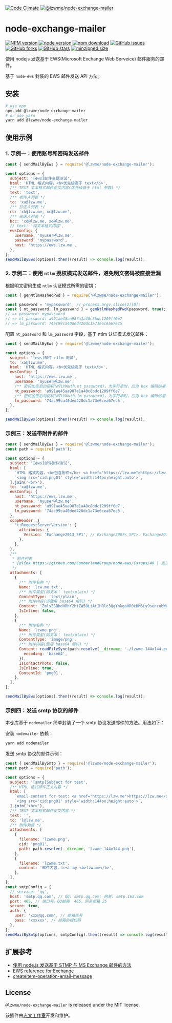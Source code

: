 [![Code Climate](https://lzw.me/images/logo.png)](https://lzw.me)
[![@lzwme/node-exchange-mailer](https://nodei.co/npm/@lzwme/node-exchange-mailer.png)][npm-url]

# node-exchange-mailer

[![NPM version][npm-badge]][npm-url]
[![node version][node-badge]][node-url]
[![npm download][download-badge]][download-url]
[![GitHub issues][issues-badge]][issues-url]
[![GitHub forks][forks-badge]][forks-url]
[![GitHub stars][stars-badge]][stars-url]
[![minzipped size][bundlephobia-badge]][bundlephobia-url]

使用 nodejs 发送基于 EWS(Microsoft Exchange Web Serveice) 邮件服务的邮件。

基于 `node-ews` 封装的 EWS 邮件发送 API 方法。

## 安装

```bash
# use npm
npm add @lzwme/node-exchange-mailer
# or use yarn
yarn add @lzwme/node-exchange-mailer
```

## 使用示例

### 1. 示例一：使用账号和密码发送邮件

```js
const { sendMailByEws } = require('@lzwme/node-exchange-mailer');

const options = {
  subject: '[ews]邮件主题测试',
  html: 'HTML 格式内容，<b>优先级高于 text</b>',
  /** TEXT 文本格式邮件正文内容(优先级低于 html 参数) */
  text: 'text',
  /** 收件人列表 */
  to: 'xa@lzw.me',
  /** 抄送人列表 */
  cc: 'xb@lzw.me, xc@lzw.me',
  /** 密送人列表 */
  bcc: 'xd@lzw.me, xe@lzw.me',
  // text: '纯文本格式内容',
  ewsConfig: {
    username: 'myuser@lzw.me',
    password: 'mypassword',
    host: 'https://ews.lzw.me',
  },
};
sendMailByEws(options).then((result) => console.log(result));
```

### 2. 示例二：使用 `ntlm` 授权模式发送邮件，避免明文密码被直接泄漏

根据明文密码生成 `ntlm` 认证模式所需的密钥：

```js
const { genNtlmHashedPwd } = require('@lzwme/node-exchange-mailer');

const password = 'mypassword'; // process.argv.slice(2)[0];
const { nt_password, lm_password } = genNtlmHashedPwd(password, true);
// => password: mypassword
// => nt_password: a991ae45aa987a1a48c8bdc1209ff0e7
// => lm_password: 74ac99ca40ded420dc1a73e6cea67ec5
```

配置 `nt_password` 和 `lm_password` 字段，基于 ntlm 认证模式发送邮件：

```js
const { sendMailByEws } = require('@lzwme/node-exchange-mailer');

const options = {
  subject: '[ews]邮件 ntlm 测试',
  to: 'xa@lzw.me',
  html: 'HTML 格式内容，<b>优先级高于 text</b>',
  ewsConfig: {
    host: 'https://ews.lzw.me',
    username: 'myuser@lzw.me',
    /** 密码加密后的秘钥(NTLMAuth.nt_password)。为字符串时，应为 hex 编码结果 */
    nt_password: 'a991ae45aa987a1a48c8bdc1209ff0e7',
    /** 密码加密后的秘钥(NTLMAuth.lm_password)。为字符串时，应为 hex 编码结果 */
    lm_password: '74ac99ca40ded420dc1a73e6cea67ec5',
  },
};

sendMailByEws(options).then((result) => console.log(result));
```

### 示例三：发送带附件的邮件

```js
const { sendMailByEws } = require('@lzwme/node-exchange-mailer');
const path = require('path');

const options = {
  subject: '[ews]邮件附件测试',
  html: [
    `HTML 格式内容，<b>包含附件</b>: <a href="https://lzw.me">https://lzw.me</a>`,
    `<img src='cid:png01' style='width:144px;height:auto'>`,
  ].join('<br>'),
  to: 'xa@lzw.me',
  ewsConfig: {
    host: 'https://ews.lzw.me',
    username: 'myuser@lzw.me',
    nt_password: 'a991ae45aa987a1a48c8bdc1209ff0e7',
    lm_password: '74ac99ca40ded420dc1a73e6cea67ec5',
  },
  soapHeader: {
    't:RequestServerVersion': {
      attributes: {
        Version: 'Exchange2013_SP1', // Exchange2007<_SP1>, Exchange2010<_SP1>, , Exchange2013<_SP1>
      },
    },
  },
  /**
   * 附件列表
   * {@link https://github.com/CumberlandGroup/node-ews/issues/40 | 发送附件参考 }
   */
  attachments: [
    {
      /** 附件名称 */
      Name: 'lzw.me.txt',
      /** 附件类型(如文本： text/plain) */
      ContentType: 'text/plain',
      /** 附件内容(请使用 base64 编码) */
      Content: 'ZmlsZSBhdHRhY2htZW50LiAtIHRlc3QgYnkgaHR0cHM6Ly9sencubWU=',
      IsInline: false,
    },
    {
      /** 附件名称 */
      Name: 'lzwme.png',
      /** 附件类型(如文本： text/plain) */
      ContentType: 'image/png',
      /** 附件内容(使用 base64 编码) */
      Content: readFileSync(path.resolve(__dirname, './lzwme-144x144.png'), {
        encoding: 'base64',
      }),
      IsContactPhoto: false,
      IsInline: true,
      ContentId: 'png01',
    },
  ],
};

sendMailByEws(options).then((result) => console.log(result));
```

### 示例四：发送 smtp 协议的邮件

本仓库基于 `nodemailer` 简单封装了一个 smtp 协议发送邮件的方法。用法如下：

安装 `nodemailer` 依赖：

```bash
yarn add nodemailer
```

发送 smtp 协议的邮件示例：

```js
const { sendMailBySmtp } = require('@lzwme/node-exchange-mailer');
const path = require('path');

const options = {
  subject: '[smtp]Subject for test',
  /** HTML 格式邮件正文内容 */
  html: [
    `email content for test: <a href="https://lzw.me">https://lzw.me</a>`,
    `<img src='cid:png01' style='width:144px;height:auto'>`,
  ].join('<br>'),
  /** TEXT 文本格式邮件正文内容 */
  text: '',
  to: 'l@lzw.me',
  /** 附件列表 */
  attachments: [
    {
      filename: 'lzwme.png',
      cid: 'png01',
      path: path.resolve(__dirname, 'lzwme-144x144.png'),
    },
    {
      filename: 'lzwme.txt',
      content: '邮件内容，test by <b>lzw.me</b>',
    },
  ],
};
const smtpConfig = {
  // service: 'qq',
  host: 'smtp.qq.com', // QQ: smtp.qq.com; 网易: smtp.163.com
  port: 465, // 端口号。QQ邮箱  465，网易邮箱 25
  secure: true,
  auth: {
    user: 'xxx@qq.com', // 邮箱账号
    pass: 'xxxxxx', // 邮箱的授权码
  },
};
sendMailBySmtp(options, smtpConfig).then((result) => console.log(result));
```

## 扩展参考

- [使用 node.js 发送基于 STMP 与 MS Exchange 邮件的方法](https://lzw.me/a/nodejs-stmp-exchange-email-send.html)
- [EWS reference for Exchange](https://docs.microsoft.com/en-us/exchange/client-developer/web-service-reference/ews-reference-for-exchange)
- [createitem-operation-email-message](https://docs.microsoft.com/en-us/exchange/client-developer/web-service-reference/createitem-operation-email-message)

## License

`@lzwme/node-exchange-mailer` is released under the MIT license.

该插件由[志文工作室](https://lzw.me)开发和维护。

[stars-badge]: https://img.shields.io/github/stars/lzwme/node-exchange-mailer.svg
[stars-url]: https://github.com/lzwme/node-exchange-mailer/stargazers
[forks-badge]: https://img.shields.io/github/forks/lzwme/node-exchange-mailer.svg
[forks-url]: https://github.com/lzwme/node-exchange-mailer/network
[issues-badge]: https://img.shields.io/github/issues/lzwme/node-exchange-mailer.svg
[issues-url]: https://github.com/lzwme/node-exchange-mailer/issues
[npm-badge]: https://img.shields.io/npm/v/@lzwme/node-exchange-mailer.svg?style=flat-square
[npm-url]: https://npmjs.org/package/@lzwme/node-exchange-mailer
[node-badge]: https://img.shields.io/badge/node.js-%3E=_10.0.0-green.svg?style=flat-square
[node-url]: https://nodejs.org/download/
[download-badge]: https://img.shields.io/npm/dm/@lzwme/node-exchange-mailer.svg?style=flat-square
[download-url]: https://npmjs.org/package/@lzwme/node-exchange-mailer
[bundlephobia-url]: https://bundlephobia.com/result?p=@lzwme/node-exchange-mailer@latest
[bundlephobia-badge]: https://badgen.net/bundlephobia/minzip/@lzwme/node-exchange-mailer@latest
